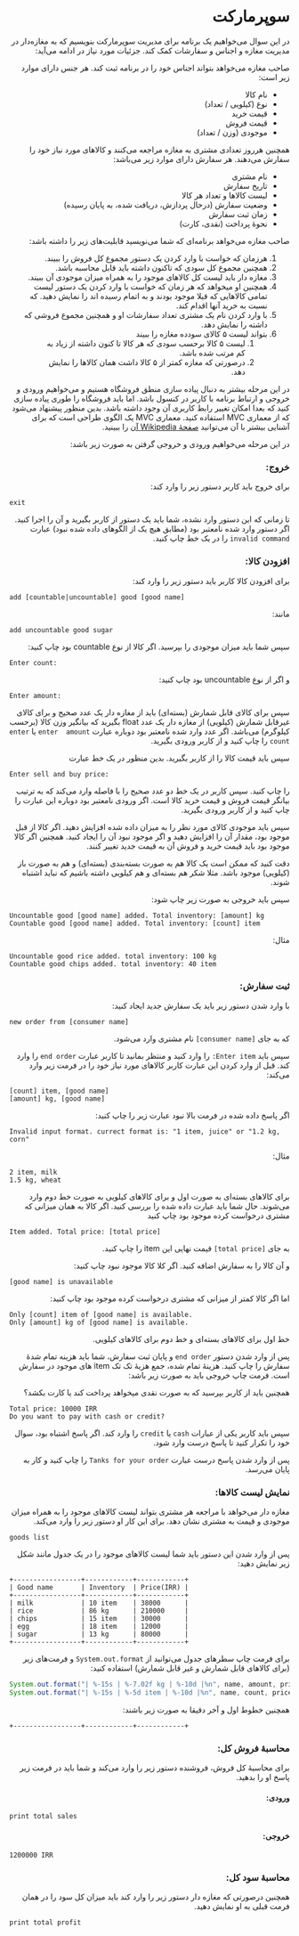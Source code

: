 <div dir="rtl">

# سوپرمارکت
در این سوال می‌خواهیم یک برنامه برای مدیریت سوپرمارکت بنویسیم که به مغازه‌دار در مدیریت مغازه و اجناس و سفارشات کمک کند. جزئیات مورد نیاز در ادامه می‌آید:

 صاحب مغازه می‌خواهد بتواند اجناس خود را در برنامه ثبت کند. هر جنس دارای موارد زیر است:
- نام کالا
- نوع (کیلویی / تعداد)
- قیمت خرید
- قیمت فروش
- موجودی (وزن / تعداد)

همچنین هرروز تعدادی مشتری به مغازه مراجعه می‌کنند و کالاهای مورد نیاز خود را سفارش می‌دهند. هر سفارش دارای موارد زیر می‌باشد:
- نام مشتری
- تاریخ سفارش
- لیست کالاها و تعداد هر کالا
- وضعیت سفارش (درحال پردازش، دریافت شده، به پایان رسیده)
- زمان ثبت سفارش
- نحوهٔ پرداخت (نقدی، کارت)

صاحب مغازه می‌خواهد برنامه‌ای که شما می‌نویسید قابلیت‌های زیر را داشته باشد:
1. هرزمان که خواست با وارد کردن یک دستور مجموع کل فروش را ببیند.
2. همچنین مجموع کل سودی که تاکنون داشته باید قابل محاسبه باشد.
3. مغازه دار باید لیست کل کالا‌های موجود را به همراه میزان موجودی آن ببیند.
4. همچنین او میخواهد که هر زمان که خواست با وارد کردن یک دستور لیست تمامی کالاهایی که قبلا موجود بودند و به اتمام رسیده اند را نمایش دهید. که نسبت به خرید آنها اقدام کند.
5. با وارد کردن نام یک مشتری تعداد سفارشات او و همچنین مجموع فروشی که داشته را نمایش دهد.
6. بتواند لیست ۵ کالای سودده مغازه را ببیند
   1. لیست ۵ کالا برحسب سودی که هر کالا تا کنون داشته از زیاد به کم مرتب شده باشد.
   2. درصورتی که مغازه کمتر از ۵ کالا داشت همان کالا‌ها را نمایش دهد.

در این مرحله بیشتر به دنبال پیاده سازی منطق فروشگاه هستیم و می‌خواهیم ورودی و خروجی و ارتباط برنامه با کاربر در کنسول باشد. اما باید فروشگاه را طوری پیاده سازی کنید که بعدا امکان تغییر رابط کاربری آن وجود داشته باشد. بدین منظور پیشنهاد می‌شود که از معماری MVC استفاده کنید. معماری MVC یک الگوی طراحی است که برای آشنایی بیشتر با آن می‌توانید [صفحهٔ Wikipedia آن](https://en.wikipedia.org/wiki/Model%E2%80%93view%E2%80%93controller) را ببینید.

در این مرحله می‌خواهیم ورودی و خروجی گرفتن به صورت زیر باشد:
### خروج:
برای خروج باید کاربر دستور زیر را وارد کند:
</div>

```
exit
```
<div dir="rtl">

تا زمانی که این دستور وارد نشده، شما باید یک دستور از کاربر بگیرید و آن را اجرا کنید. اگر دستور وارد شده نامعتبر بود (مطابق هیچ یک از الگو‌های داده شده نبود) عبارت `invalid command` را در یک خط چاپ کنید.


### افزودن کالا:
برای افزودن کالا کاربر باید دستور زیر را وارد کند:
</div>

```
add [countable|uncountable] good [good name]
```
<div dir="rtl">
مانند:
</div>

```
add uncountable good sugar
```

<div dir="rtl">
سپس شما باید میزان موجودی را بپرسید. اگر کالا از نوع countable بود چاپ کنید:
</div>

```
Enter count:
```

<div dir="rtl">
و اگر از نوع uncountable بود چاپ کنید:
</div>

```
Enter amount:
```
<div dir="rtl">

سپس برای کالای قابل شمارش (بسته‌ای) باید از مغازه دار یک عدد صحیح و برای کالای غیرقابل شمارش (کیلویی) از مغازه دار یک عدد float بگیرید که بیانگیر وزن کالا (برحسب کیلوگرم) می‌باشد.
اگر عدد وارد شده نامعتبر بود دوباره عبارت `enter  amount‍` یا `enter count` را چاپ کنید و از کاربر ورودی بگیرید.

سپس باید قیمت کالا را از کاربر بگیرید. بدین منظور در یک خط عبارت
</div>

```
Enter sell and buy price:
```
<div dir="rtl">
 را چاپ کنید.
سپس کاربر در یک خط دو عدد صحیح را با فاصله وارد می‌کند که به ترتیب بیانگر قیمت فروش و قیمت خرید کالا است.
اگر ورودی نامعتبر بود دوباره این عبارت را چاپ کنید و از کاربر ورودی بگیرید.

سپس باید موجودی کالای مورد نظر را به میزان داده شده افزایش دهید. اگر کالا از قبل موجود بود، مقدار آن را افزایش دهید و اگر موجود نبود آن را ایجاد کنید. همچنین اگر کالا موجود بود باید قیمت خرید و فروش آن به قیمت جدید تغییر کنند.

دقت کنید که ممکن است یک کالا هم به صورت بسته‌بندی (بسته‌ای) و هم به صورت باز (کیلویی) موجود باشد. مثلا شکر هم بسته‌ای و هم کیلویی داشته باشیم که نباید اشتباه شوند.

سپس باید خروجی به صورت زیر چاپ شود:

</div>

```
Uncountable good [good name] added. Total inventory: [amount] kg
Countable good [good name] added. Total inventory: [count] item
```
<div dir="rtl">
 مثال:
</div>

```
Uncountable good rice added. total inventory: 100 kg
Countable good chips added. total inventory: 40 item
```

<div dir="rtl">

### ثبت سفارش:
با وارد شدن دستور زیر باید یک سفارش جدید ایجاد کنید:
</div>

```
new order from [consumer name]
```

<div dir="rtl">

که به جای `[consumer name]` نام مشتری وارد می‌شود.

سپس باید `Enter item:` را وارد کنید و منتظر بمانید تا کاربر عبارت `end order` را وارد کند. قبل از وارد کردن این عبارت کاربر کالاهای مورد نیاز خود را در فرمت زیر وارد می‌کند:

</div>

```
[count] item, [good name]
[amount] kg, [good name]
```

<div dir="rtl">

اگر پاسخ داده شده در فرمت بالا نبود عبارت زیر را چاپ کنید:

</div>

```
Invalid input format. currect format is: "1 item, juice" or "1.2 kg, corn"
```

<div dir="rtl">

مثال:

</div>

```
2 item, milk
1.5 kg, wheat
```

<div dir="rtl">

برای کالا‌های بسته‌ای به صورت اول و برای کالا‌های کیلویی به صورت خط دوم وارد می‌شوند.
حال شما باید عبارت داده شده را بررسی کنید. اگر کالا به همان میزانی که مشتری درخواست کرده موجود بود چاپ کنید

</div>

```
Item added. Total price: [total price]
```

<div dir="rtl">

به جای `[total price]` قیمت نهایی این item را چاپ کنید.

و آن کالا را به سفارش اضافه کنید. اگر کلا کالا موجود نبود چاپ کنید:

</div>

```
[good name] is unavailable
```

<div dir="rtl">

اما اگر کالا کمتر از میزانی که مشتری درخواست کرده موجود بود چاپ کنید:

</div>

```
Only [count] item of [good name] is available.
Only [amount] kg of [good name] is available.
```

<div dir="rtl">

خط اول برای کالاهای بسته‌ای و خط دوم برای کالا‌های کیلویی.

پس از وارد شدن دستور `end order` و پایان ثبت سفارش، شما باید هزینه تمام شدهٔ سفارش را چاپ کنید. هزینهٔ تمام شده، جمع هزیهٔ تک تک item های موجود در سفارش است. فرمت چاپ خروجی باید به صورت زیر باشد:

همچنین باید از کاربر بپرسید که به صورت نقدی میخواهد پرداخت کند یا کارت بکشد؟

</div>

```
Total price: 10000 IRR
Do you want to pay with cash or credit?
```

<div dir="rtl">

سپس باید کاربر یکی از عبارات `cash` یا `credit` را وارد کند. اگر پاسخ اشتباه بود، سوال خود را تکرار کنید تا پاسخ درست وارد شود.

پس از وارد شدن پاسخ درست عبارت `Tanks for your order` را چاپ کنید و کار به پایان می‌رسد.

### نمایش لیست کالاها:

مغازه دار می‌خواهد با مراجعه هر مشتری بتواند لیست کالا‌های موجود را به همراه میزان موجودی و قیمت به مشتری نشان دهد. برای این کار او دستور زیر را وارد می‌کند.

</div>

```
goods list
```

<div dir="rtl">

پس از وارد شدن این دستور باید شما لیست کالاهای موجود را در یک جدول مانند شکل زیر نمایش دهید:

</div>

```
+-----------------+------------+------------+
| Good name       | Inventory  | Price(IRR) |
+-----------------+------------+------------+
| milk            | 10 item    | 38000      |
| rice            | 86 kg      | 210000     |
| chips           | 15 item    | 30000      |
| egg             | 18 item    | 12000      |
| sugar           | 13 kg      | 80000      |
+-----------------+------------+------------+
```
<div dir="rtl">

برای فرمت چاپ سطرهای جدول می‌توانید از `System.out.format` و فرمت‌های زیر (برای کالاهای قابل شمارش و غیر قابل شمارش) استفاده کنید:

</div>


```java
System.out.format("| %-15s | %-7.02f kg | %-10d |%n", name, amount, price);
System.out.format("| %-15s | %-5d item | %-10d |%n", name, count, price);
```

<div dir="rtl">

همچنین خطوط اول و آخر دقیقا به صورت زیر باشند:

</div>


```
+-----------------+------------+------------+
```

<div dir="rtl">

### محاسبهٔ فروش کل:
برای محاسبهٔ کل فروش، فروشنده دستور زیر را وارد می‌کند و شما باید در فرمت زیر پاسخ او را بدهید.
#### ورودی:
</div>

```
print total sales
```

<div dir="rtl">

#### خروجی: 
</div>

```
1200000 IRR
```

<div dir="rtl">

### محاسبهٔ سود کل:
همچنین درصورتی که مغازه دار دستور زیر را وارد کند باید میزان کل سود را در همان فرمت قبلی به او نمایش دهید.

</div>

```
print total profit
```

<div dir="rtl">

</div>

<div dir="rtl">

</div>

<div dir="rtl">

</div>

<div dir="rtl">

</div>

<div dir="rtl">

</div>

<div dir="rtl">

</div>